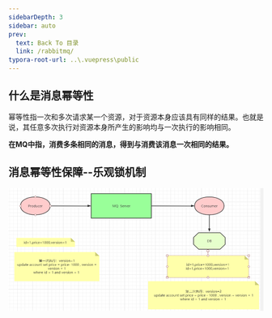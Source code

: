 ```yaml
---
sidebarDepth: 3
sidebar: auto
prev:
  text: Back To 目录
  link: /rabbitmq/
typora-root-url: ..\.vuepress\public
---
```


## 什么是消息幂等性

幂等性指一次和多次请求某一个资源，对于资源本身应该具有同样的结果。也就是说，其任意多次执行对资源本身所产生的影响均与一次执行的影响相同。

**在MQ中指，消费多条相同的消息，得到与消费该消息一次相同的结果。**



## 消息幂等性保障--乐观锁机制

![image-20211031092623945](/images/RabbitMQ/image-20211031092623945.png)

